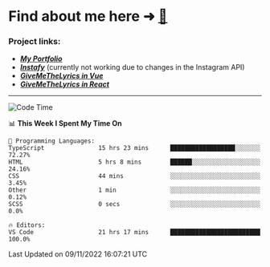 # Find about me here ➜ [🧑](https://pauabella.dev)

### Project links:
- ***[My Portfolio](https://pauabella.dev)***
- ***[Instafy](https://instafy.me)*** (currently not working due to changes in the Instagram API)
- ***[GiveMeTheLyrics in Vue](https://lyrics.pauabella.dev)***
- ***[GiveMeTheLyrics in React](https://pauabella.dev/GiveMeTheLyrics)***

---
<!--START_SECTION:waka-->
![Code Time](http://img.shields.io/badge/Code%20Time-1%2C626%20hrs%2046%20mins-blue)

📊 **This Week I Spent My Time On** 

```text
💬 Programming Languages: 
TypeScript               15 hrs 23 mins      ██████████████████░░░░░░░   72.27% 
HTML                     5 hrs 8 mins        ██████░░░░░░░░░░░░░░░░░░░   24.16% 
CSS                      44 mins             ░░░░░░░░░░░░░░░░░░░░░░░░░   3.45% 
Other                    1 min               ░░░░░░░░░░░░░░░░░░░░░░░░░   0.12% 
SCSS                     0 secs              ░░░░░░░░░░░░░░░░░░░░░░░░░   0.0%

🔥 Editors: 
VS Code                  21 hrs 17 mins      █████████████████████████   100.0%

```


 Last Updated on 09/11/2022 16:07:21 UTC
<!--END_SECTION:waka-->
